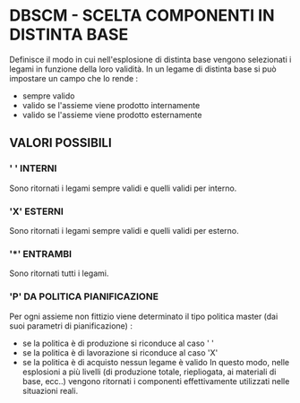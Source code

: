 # DBSCM     -  SCELTA COMPONENTI IN DISTINTA BASE
Definisce il modo in cui nell'esplosione di distinta base vengono selezionati i legami in funzione della loro
validità.
In un legame di distinta base si può impostare un campo che lo rende : 
-    sempre valido
-    valido se l'assieme viene prodotto internamente
-    valido se l'assieme viene prodotto esternamente

## VALORI POSSIBILI

### ' ' INTERNI
Sono ritornati i legami sempre validi e quelli validi per interno.

### 'X' ESTERNI
Sono ritornati i legami sempre validi e quelli validi per esterno.

### '\*' ENTRAMBI
Sono ritornati tutti i legami.

### 'P' DA POLITICA PIANIFICAZIONE
Per ogni assieme non fittizio viene determinato il tipo politica master (dai suoi parametri di pianificazione) : 
-    se la politica è di produzione si riconduce al caso ' '
-    se la politica è di lavorazione si riconduce al caso 'X'
-    se la politica è di acquisto nessun legame è valido
In questo modo, nelle esplosioni a più livelli (di produzione totale, riepliogata, ai materiali di base, ecc..)
vengono ritornati i componenti effettivamente utilizzati nelle situazioni reali.
